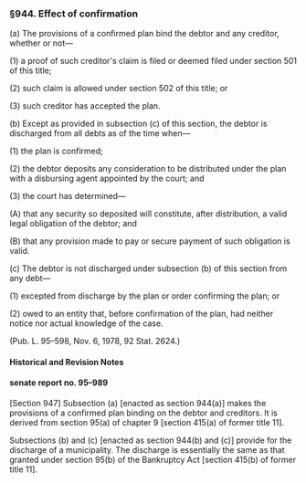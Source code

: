 ### §944. Effect of confirmation ###

(a) The provisions of a confirmed plan bind the debtor and any creditor, whether or not—

(1) a proof of such creditor's claim is filed or deemed filed under section 501 of this title;

(2) such claim is allowed under section 502 of this title; or

(3) such creditor has accepted the plan.

(b) Except as provided in subsection (c) of this section, the debtor is discharged from all debts as of the time when—

(1) the plan is confirmed;

(2) the debtor deposits any consideration to be distributed under the plan with a disbursing agent appointed by the court; and

(3) the court has determined—

(A) that any security so deposited will constitute, after distribution, a valid legal obligation of the debtor; and

(B) that any provision made to pay or secure payment of such obligation is valid.

(c) The debtor is not discharged under subsection (b) of this section from any debt—

(1) excepted from discharge by the plan or order confirming the plan; or

(2) owed to an entity that, before confirmation of the plan, had neither notice nor actual knowledge of the case.

(Pub. L. 95–598, Nov. 6, 1978, 92 Stat. 2624.)

#### Historical and Revision Notes ####

#### senate report no. 95–989 ####

[Section 947] Subsection (a) [enacted as section 944(a)] makes the provisions of a confirmed plan binding on the debtor and creditors. It is derived from section 95(a) of chapter 9 [section 415(a) of former title 11].

Subsections (b) and (c) [enacted as section 944(b) and (c)] provide for the discharge of a municipality. The discharge is essentially the same as that granted under section 95(b) of the Bankruptcy Act [section 415(b) of former title 11].